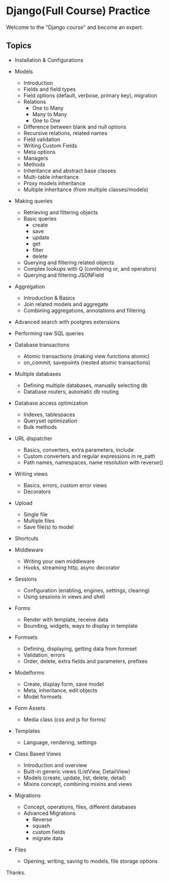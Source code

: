 # Django(Full Course) Practice
Welcome to the "Django course" and become an expert.

## Topics 
- Installation & Configurations 
- Models
    - Introduction 
    - Fields and field types
    - Field options (default, verbose, primary key), migration
    - Relations 
        - One to Many
        - Many to Many
        - One to One
    - Difference between blank and null options
    - Recursive relations, related names 
    - Field validation
    - Writing Custom Fields 
    - Meta options 
    - Managers 
    - Methods
    - Inheritance and abstract base classes
    - Multi-table inheritance 
    - Proxy models inheritance
    - Multiple inheritance (from multiple classes/models) 

- Making queries
    - Retrieving and filtering objects 
    - Basic queries 
        - create
        - save
        - update
        - get
        - filter
        - delete 
    - Querying and filtering related objects
    - Complex lookups with Q (combining or, and operators)
    - Querying and filtering JSONField

- Aggregation 
    - Introduction & Basics
    - Join related models and aggregate
    - Combining aggregations, annotations and filtering

- Advanced search with postgres extensions

- Performing raw SQL queries 

- Database transactions
    - Atomic transactions (making view functions atomic)
    - on_commit, savepoints (nested atomic transactions)

- Multiple databases 
    - Defining multiple databases, manually selecting db
    - Database routers, automatic db routing

- Database access optimization 
    - Indexes, tablespaces
    - Queryset optimization
    - Bulk methods

- URL dispatcher 
    - Basics, converters, extra parameters, include
    - Custom converters and regular expressions in re_path
    - Path names, namespaces, name resolution with reverse()

- Writing views 
    - Basics, errors, custom error views
    - Decorators

- Upload 
    - Single file
    - Multiple files 
    - Save file(s) to model

- Shortcuts

- Middleware 
    - Writing your own middleware
    - Hooks, streaming http, async decorator

- Sessions 
    - Configuration (enabling, engines, settings, clearing)
    - Using sessions in views and shell

- Forms 
    - Render with template, receive data
    - Bounding, widgets, ways to display in template

- Formsets 
    - Defining, displaying, getting data from formset
    - Validation, errors
    - Order, delete, extra fields and parameters, prefixes

- Modelforms 
    - Create, display form, save model
    - Meta, inheritance, edit objects
    - Model formsets

- Form Assets 
    - Media class (css and js for forms)

- Templates
    - Language, rendering, settings

- Class Based Views 
    - Introduction and overview
    - Built-in generic views (ListView, DetailView)
    - Models (create, update, list, delete, detail)
    - Mixins concept, combining mixins and views

- Migrations 
    - Concept, operations, files, different databases
    - Advanced Migrations
        - Reverse
        - squash
        - custom fields
        - migrate data

- Files 
    - Opening, writing, saving to models, file storage options

Thanks.